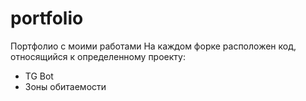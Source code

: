# portfolio
Портфолио с моими работами
На каждом форке расположен код, относящийся к определенному проекту:
- TG Bot
- Зоны обитаемости
